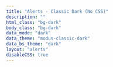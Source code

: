 ```yaml
---
title: "Alerts - Classic Dark (No CSS)"
description: ""
html_class: "bg-dark"
body_class: "bg-dark"
data_mode: "dark"
data_theme: "modus-classic-dark"
data_bs_theme: "dark"
layout: "alerts"
disableCSS: true
---
```

